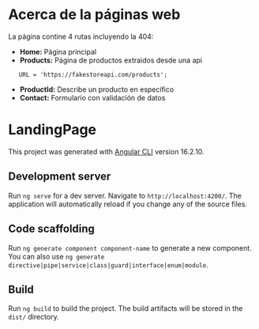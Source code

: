 # Acerca de la páginas web

La página contine 4 rutas incluyendo la 404:

- **Home:** Página principal
- **Products:** Página de productos extraidos desde una api

```javascrip
   URL = 'https://fakestoreapi.com/products';
```

- **ProductId:** Describe un producto en específico
- **Contact:** Formulario con validación de datos

#

#

# LandingPage

This project was generated with [Angular CLI](https://github.com/angular/angular-cli) version 16.2.10.

## Development server

Run `ng serve` for a dev server. Navigate to `http://localhost:4200/`. The application will automatically reload if you change any of the source files.

## Code scaffolding

Run `ng generate component component-name` to generate a new component. You can also use `ng generate directive|pipe|service|class|guard|interface|enum|module`.

## Build

Run `ng build` to build the project. The build artifacts will be stored in the `dist/` directory.
